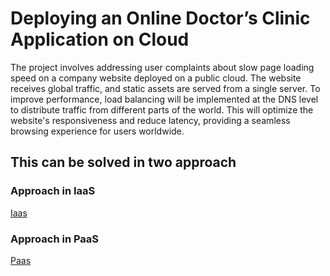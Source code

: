 # Deploying an Online Doctor’s Clinic Application on Cloud

The project involves addressing user complaints about slow page loading speed on a company website deployed on a public cloud. The website receives global traffic, and static assets are served from a single server. To improve performance, load balancing will be implemented at the DNS level to distribute traffic from different parts of the world. This will optimize the website's responsiveness and reduce latency, providing a seamless browsing experience for users worldwide.

## This can be solved in two approach

### Approach in IaaS

[Iaas](SaasApproach)

### Approach in PaaS

[Paas](PaasApproach)
